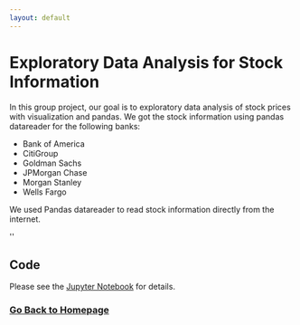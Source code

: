 ```yaml
---
layout: default
---
```

# **Exploratory Data Analysis for Stock Information**
In this group project, our goal is to exploratory data analysis of stock prices with visualization and pandas.
We got the stock information using pandas datareader for the following banks:

* Bank of America
* CitiGroup
* Goldman Sachs
* JPMorgan Chase
* Morgan Stanley
* Wells Fargo

We used Pandas datareader to read stock information directly from the internet.

'<!pip install git+https://github.com/pydata/pandas-datareader.git>'


## Code
Please see the [Jupyter Notebook](http://htmlpreview.github.io/?https://github.com/Yiting2018/Exploratory-Data-Analysis-for-Stock-Information/blob/master/Exploratory%20Data%20Analysis.html) for details.

### [Go Back to Homepage](https://yiting2018.github.io)
